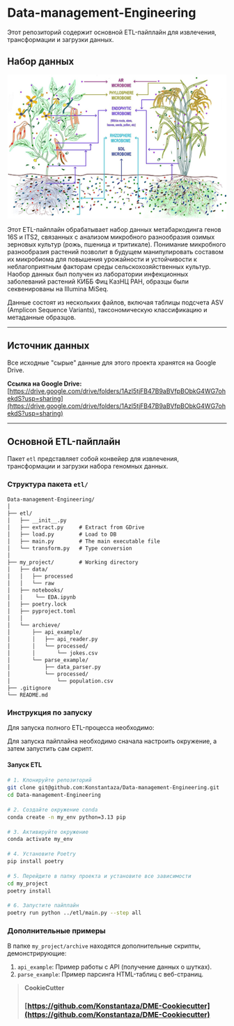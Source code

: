 # Data-management-Engineering

Этот репозиторий содержит основной ETL-пайплайн для извлечения, трансформации и загрузки данных.

## Набор данных

![Микробиом растений](Plant_microbiome.jpg)


Этот ETL-пайплайн обрабатывает набор данных метабаркодинга генов 16S и ITS2, связанных с анализом микробного разнообразия озимых зерновых культур (рожь, пшеница и тритикале). Понимание микробного разнообразия растений позволит в будущем манипулировать составом их микробиома для повышения урожайности и устойчивости к неблагоприятным факторам среды сельскохозяйственных культур. Наобор данных был получен из лаборатории инфекционных заболеваний растений КИББ Фиц КазНЦ РАН, образцы были секвенированы на Illumina MiSeq.

Данные состоят из нескольких файлов, включая таблицы подсчета ASV (Amplicon Sequence Variants), таксономическую классификацию и метаданные образцов.

---

## Источник данных

Все исходные "сырые" данные для этого проекта хранятся на Google Drive.

**Ссылка на Google Drive:** [https://drive.google.com/drive/folders/1Azl5tjFB47B9aBVfpBObkG4WG7ohekdS?usp=sharing](https://drive.google.com/drive/folders/1Azl5tjFB47B9aBVfpBObkG4WG7ohekdS?usp=sharing)

---

## Основной ETL-пайплайн

Пакет `etl` представляет собой конвейер для извлечения, трансформации и загрузки набора геномных данных.

### Структура пакета `etl/`

```
Data-management-Engineering/
│
├── etl/
│   ├── __init__.py
│   ├── extract.py     # Extract from GDrive
│   ├── load.py        # Load to DB
│   ├── main.py        # The main executable file
│   └── transform.py   # Type conversion
│
├── my_project/        # Working directory
│   ├── data/          
│   │   ├── processed
│   │   └── raw
│   ├── notebooks/
│   │    └── EDA.ipynb    
│   ├── poetry.lock
│   ├── pyproject.toml
│   │
│   └── archieve/
│       ├── api_example/
│       │   ├── api_reader.py
│       │   └── processed/
│       │       └── jokes.csv
│       └── parse_example/
│           ├── data_parser.py
│           └── processed/
│               └── population.csv
├── .gitignore
└── README.md
```

### Инструкция по запуску

Для запуска полного ETL-процесса необходимо:

Для запуска пайплайна необходимо сначала настроить окружение, а затем запустить сам скрипт.

#### Запуск ETL

```bash
# 1. Клонируйте репозиторий
git clone git@github.com:Konstantaza/Data-management-Engineering.git
cd Data-management-Engineering

# 2. Создайте окружение conda 
conda create -n my_env python=3.13 pip

# 3. Активируйте окружение
conda activate my_env

# 4. Установите Poetry
pip install poetry

# 5. Перейдите в папку проекта и установите все зависимости
cd my_project
poetry install

# 6. Запустите пайплайн
poetry run python ../etl/main.py --step all

```

### Дополнительные примеры
В папке `my_project/archive` находятся дополнительные скрипты, демонстрирующие:
1. `api_example`: Пример работы с API (получение данных о шутках).
2. `parse_example`: Пример парсинга HTML-таблиц с веб-страниц.

> **CookieCutter**
>
> ### [https://github.com/Konstantaza/DME-Cookiecutter](https://github.com/Konstantaza/DME-Cookiecutter)
>